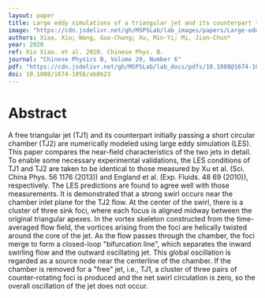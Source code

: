 ```yaml
---
layout: paper
title: Large eddy simulations of a triangular jet and its counterpart through a chamber
image: "https://cdn.jsdelivr.net/gh/MSPSLab/lab_images/papers/Large-eddy-simulations.png"
authors: Xiao, Xiu; Wang, Guo-Chang; Xu, Min-Yi; Mi, Jian-Chun*
year: 2020
ref: Xiu Xiao. et al. 2020. Chinese Phys. B.
journal: "Chinese Physics B, Volume 29, Number 6"
pdf: "https://cdn.jsdelivr.net/gh/MSPSLab/lab_docs/pdfs/10.1088@1674-1056@ab8623.pdf"
doi: 10.1088/1674-1056/ab8623
---
```


# Abstract

A free triangular jet (TJ1) and its counterpart initially passing a short circular chamber (TJ2) are numerically modeled using large eddy simulation (LES). This paper compares the near-field characteristics of the two jets in detail. To enable some necessary experimental validations, the LES conditions of TJ1 and TJ2 are taken to be identical to those measured by Xu et al. (Sci. China Phys. 56 1176 (2013)) and England et al. (Exp. Fluids. 48 69 (2010)), respectively. The LES predictions are found to agree well with those measurements. It is demonstrated that a strong swirl occurs near the chamber inlet plane for the TJ2 flow. At the center of the swirl, there is a cluster of three sink foci, where each focus is aligned midway between the original triangular apexes. In the vortex skeleton constructed from the time-averaged flow field, the vortices arising from the foci are helically twisted around the core of the jet. As the flow passes through the chamber, the foci merge to form a closed-loop "bifurcation line", which separates the inward swirling flow and the outward oscillating jet. This global oscillation is regarded as a source node near the centerline of the chamber. If the chamber is removed for a "free" jet, i.e., TJ1, a cluster of three pairs of counter-rotating foci is produced and the net swirl circulation is zero, so the overall oscillation of the jet does not occur.